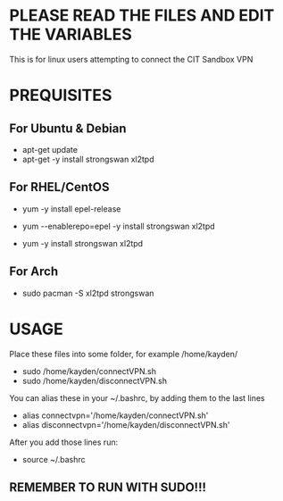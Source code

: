 # PLEASE READ THE FILES AND EDIT THE VARIABLES

This is for linux users attempting to connect the CIT Sandbox VPN

# PREQUISITES

## For Ubuntu & Debian
- apt-get update
- apt-get -y install strongswan xl2tpd
 
## For RHEL/CentOS
- yum -y install epel-release
- yum --enablerepo=epel -y install strongswan xl2tpd
 
- yum -y install strongswan xl2tpd

## For Arch
- sudo pacman -S xl2tpd strongswan

# USAGE
Place these files into some folder, for example /home/kayden/
- sudo /home/kayden/connectVPN.sh
- sudo /home/kayden/disconnectVPN.sh

You can alias these in your ~/.bashrc, by adding them to the last lines
- alias connectvpn='/home/kayden/connectVPN.sh'
- alias disconnectvpn='/home/kayden/disconnectVPN.sh'

After you add those lines run:
- source ~/.bashrc

## REMEMBER TO RUN WITH SUDO!!!
